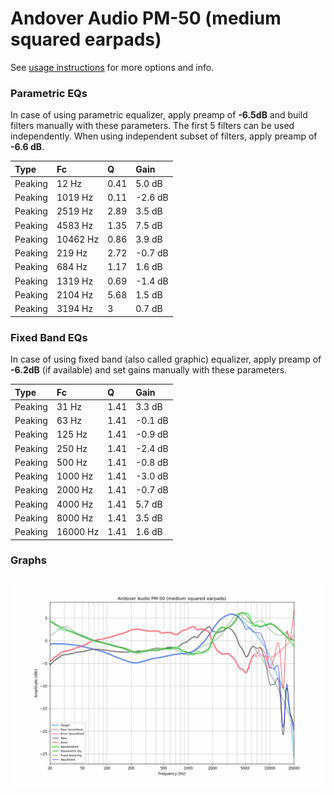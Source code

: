 # Andover Audio PM-50 (medium squared earpads)
See [usage instructions](https://github.com/jaakkopasanen/AutoEq#usage) for more options and info.

### Parametric EQs
In case of using parametric equalizer, apply preamp of **-6.5dB** and build filters manually
with these parameters. The first 5 filters can be used independently.
When using independent subset of filters, apply preamp of **-6.6 dB**.

| Type    | Fc       |    Q | Gain    |
|:--------|:---------|:-----|:--------|
| Peaking | 12 Hz    | 0.41 | 5.0 dB  |
| Peaking | 1019 Hz  | 0.11 | -2.6 dB |
| Peaking | 2519 Hz  | 2.89 | 3.5 dB  |
| Peaking | 4583 Hz  | 1.35 | 7.5 dB  |
| Peaking | 10462 Hz | 0.86 | 3.9 dB  |
| Peaking | 219 Hz   | 2.72 | -0.7 dB |
| Peaking | 684 Hz   | 1.17 | 1.6 dB  |
| Peaking | 1319 Hz  | 0.69 | -1.4 dB |
| Peaking | 2104 Hz  | 5.68 | 1.5 dB  |
| Peaking | 3194 Hz  | 3    | 0.7 dB  |

### Fixed Band EQs
In case of using fixed band (also called graphic) equalizer, apply preamp of **-6.2dB**
(if available) and set gains manually with these parameters.

| Type    | Fc       |    Q | Gain    |
|:--------|:---------|:-----|:--------|
| Peaking | 31 Hz    | 1.41 | 3.3 dB  |
| Peaking | 63 Hz    | 1.41 | -0.1 dB |
| Peaking | 125 Hz   | 1.41 | -0.9 dB |
| Peaking | 250 Hz   | 1.41 | -2.4 dB |
| Peaking | 500 Hz   | 1.41 | -0.8 dB |
| Peaking | 1000 Hz  | 1.41 | -3.0 dB |
| Peaking | 2000 Hz  | 1.41 | -0.7 dB |
| Peaking | 4000 Hz  | 1.41 | 5.7 dB  |
| Peaking | 8000 Hz  | 1.41 | 3.5 dB  |
| Peaking | 16000 Hz | 1.41 | 1.6 dB  |

### Graphs
![](./Andover%20Audio%20PM-50%20(medium%20squared%20earpads).png)
